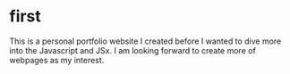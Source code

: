 # first
This is a personal portfolio website I created before I wanted to dive more into the Javascript and JSx. I am looking forward to create more of webpages as my interest.
